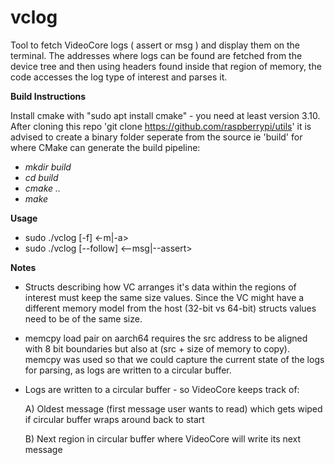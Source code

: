 
# vclog

Tool to fetch VideoCore logs ( assert or msg ) and display them on
the terminal.
The addresses where logs can be found are fetched from the
device tree and then using headers found inside that region of memory,
the code accesses the log type of interest and parses it.

**Build Instructions**

Install cmake with "sudo apt install cmake" - you need at least version 3.10.
After cloning this repo 'git clone https://github.com/raspberrypi/utils'
it is advised to create a binary folder seperate from the source ie 'build'
for where CMake can generate the build pipeline:

 - *mkdir build*
 - *cd build*
 - *cmake ..*
 - *make*

**Usage**

* sudo ./vclog [-f] <-m|-a>
* sudo ./vclog [--follow] <--msg|--assert>

**Notes**

* Structs describing how VC arranges it's data within the regions of
	interest must keep the same size values.
	Since the VC might have a different memory model from the host (32-bit
	vs 64-bit) structs values need to be of the same size.

* memcpy load pair on aarch64 requires the src address to be aligned with
	8 bit boundaries but also at (src + size of memory to copy).
	memcpy was used so that we could capture the current state of the logs
	for parsing, as logs are written to a circular buffer.

* Logs are written to a circular buffer - so VideoCore keeps track of:

  A) Oldest message (first message user wants to read) which gets wiped if
	circular buffer wraps around back to start

  B) Next region in circular buffer where VideoCore will write its next
	message
